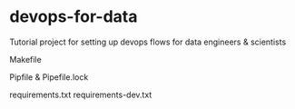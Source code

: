 # devops-for-data
Tutorial project for setting up devops flows for data engineers &amp; scientists

Makefile


Pipfile & Pipefile.lock


requirements.txt
requirements-dev.txt

